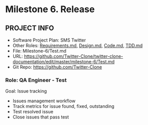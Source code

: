 # Milestone 6. Release

## PROJECT INFO

- Software Project Plan: SMS Twitter
- Other Roles: [Requirements.md](https://github.com/Twitter-Clone/twitter-clone-documentation/blob/master/milestone-6/Requirements.md), [Design.md](https://github.com/Twitter-Clone/twitter-clone-documentation/blob/master/milestone-6/Design.md), [Code.md](https://github.com/Twitter-Clone/twitter-clone-documentation/blob/master/milestone-6/Code.md), [TDD.md](https://github.com/Twitter-Clone/twitter-clone-documentation/blob/master/milestone-6/TDD.md)
- File: Milestone-6/Test.md
- URL: https://github.com/Twitter-Clone/twitter-clone-documentation/edit/master/milestone-6/Test.md 
- Git Repo: https://github.com/Twitter-Clone

### Role: QA Engineer - Test

Goal: Issue tracking

* Issues management workflow
* Track metrics for issue found, fixed, outstanding
* Test resolved issue
* Close issues that pass test
